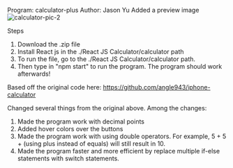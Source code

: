 Program: calculator-plus
Author: Jason Yu
Added a preview image
![calculator-pic-2](https://user-images.githubusercontent.com/25576089/123769479-32852e80-d87e-11eb-838b-1b52a6ebefde.png)


 
Steps
1. Download the .zip file
2. Install React js in the ./React JS Calculator/calculator path
3. To run the file, go to the ./React JS Calculator/calculator path.
4. Then type in "npm start" to run the program.
The program should work afterwards!

Based off the original code here:
https://github.com/angle943/iphone-calculator

Changed several things from the original above. Among the changes:
1. Made the program work with decimal points
2. Added hover colors over the buttons
3. Made the program work with using double operators. For example, 5 + 5 + (using plus instead of equals) will still result in 10.
4. Made the program faster and more efficient by replace multiple if-else statements with switch statements.
